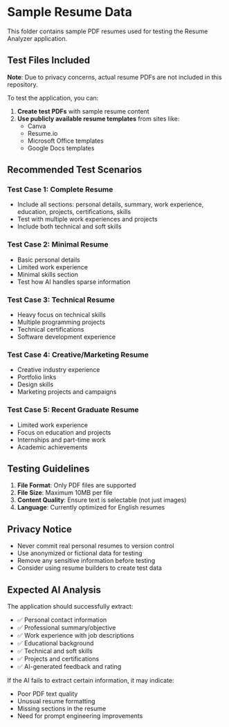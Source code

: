 # Sample Resume Data

This folder contains sample PDF resumes used for testing the Resume Analyzer application.

## Test Files Included

**Note**: Due to privacy concerns, actual resume PDFs are not included in this repository. 

To test the application, you can:

1. **Create test PDFs** with sample resume content
2. **Use publicly available resume templates** from sites like:
   - Canva
   - Resume.io
   - Microsoft Office templates
   - Google Docs templates

## Recommended Test Scenarios

### Test Case 1: Complete Resume
- Include all sections: personal details, summary, work experience, education, projects, certifications, skills
- Test with multiple work experiences and projects
- Include both technical and soft skills

### Test Case 2: Minimal Resume
- Basic personal details
- Limited work experience
- Minimal skills section
- Test how AI handles sparse information

### Test Case 3: Technical Resume
- Heavy focus on technical skills
- Multiple programming projects
- Technical certifications
- Software development experience

### Test Case 4: Creative/Marketing Resume
- Creative industry experience
- Portfolio links
- Design skills
- Marketing projects and campaigns

### Test Case 5: Recent Graduate Resume
- Limited work experience
- Focus on education and projects
- Internships and part-time work
- Academic achievements

## Testing Guidelines

1. **File Format**: Only PDF files are supported
2. **File Size**: Maximum 10MB per file
3. **Content Quality**: Ensure text is selectable (not just images)
4. **Language**: Currently optimized for English resumes

## Privacy Notice

- Never commit real personal resumes to version control
- Use anonymized or fictional data for testing
- Remove any sensitive information before testing
- Consider using resume builders to create test data

## Expected AI Analysis

The application should successfully extract:
- ✅ Personal contact information
- ✅ Professional summary/objective
- ✅ Work experience with job descriptions
- ✅ Educational background
- ✅ Technical and soft skills
- ✅ Projects and certifications
- ✅ AI-generated feedback and rating

If the AI fails to extract certain information, it may indicate:
- Poor PDF text quality
- Unusual resume formatting
- Missing sections in the resume
- Need for prompt engineering improvements